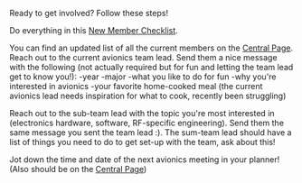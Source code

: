 Ready to get involved? Follow these steps!

Do everything in this [New Member Checklist](https://soundingrocketlab.com/srl-new-member-checklist/).

You can find an updated list of all the current members on the [Central Page](centralpage.md). Reach out to the current avionics team lead. Send them a nice message with the following (not actually required but for fun and letting the team lead get to know you!): 
    -year
    -major
    -what you like to do for fun
    -why you're interested in avionics
    -your favorite home-cooked meal (the current avionics lead needs inspiration for what to cook, recently been struggling)


Reach out to the sub-team lead with the topic you're most interested in (electronics hardware, software, RF-specific engineering). Send them the same message you sent the team lead :). The sum-team lead should have a list of things you need to do to get set-up with the team, ask about this!

Jot down the time and date of the next avionics meeting in your planner! (Also should be on the [Central Page](centralpage.md))